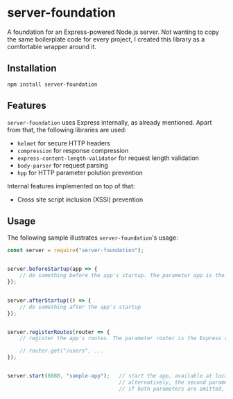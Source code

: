 # server-foundation
A foundation for an Express-powered Node.js server. Not wanting to copy the same boilerplate code for every project, I created this library as a comfortable wrapper around it.

## Installation
`npm install server-foundation`

## Features
`server-foundation` uses Express internally, as already mentioned. Apart from that, the following libraries are used:

- `helmet` for secure HTTP headers
- `compression` for response compression
- `express-content-length-validator` for request length validation
- `body-parser` for request parsing
- `hpp` for HTTP parameter polution prevention

Internal features implemented on top of that:

- Cross site script inclusion (XSSI) prevention

## Usage
The following sample illustrates `server-foundation`'s usage:

```javascript
const server = require("server-foundation");


server.beforeStartup(app => {
	// do something before the app's startup. The parameter app is the Express app object
});


server.afterStartup(() => {
	// do something after the app's startup
});


server.registerRoutes(router => {
	// register the app's routes. The parameter router is the Express router object

	// router.get("/users", ...
});


server.start(8080, "sample-app");	// start the app, available at localhost:8080/sample-app
									// alternatively, the second parameter can be omitted to make the app available at the server root.
									// if both parameters are omitted, the port set in process.env.PORT, if any, or the default port 8080 is used
```
